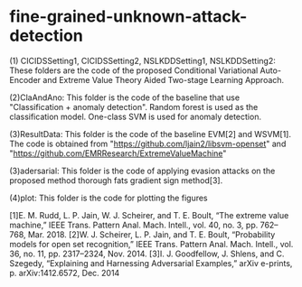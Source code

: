 # fine-grained-unknown-attack-detection

(1) CICIDSSetting1, CICIDSSetting2, NSLKDDSetting1, NSLKDDSetting2:
These folders are the code of the proposed Conditional Variational Auto-Encoder and Extreme Value Theory Aided Two-stage Learning Approach.

(2)ClaAndAno:
This folder is the code of the baseline that use "Classification + anomaly detection". Random forest is used as the classification model. One-class SVM is used for anomaly detection.

(3)ResultData:
This folder is the code of the baseline EVM[2] and WSVM[1]. 
The code is obtained from "https://github.com/ljain2/libsvm-openset" and "https://github.com/EMRResearch/ExtremeValueMachine"


(3)adersarial:
This folder is the code of applying evasion attacks on the proposed method thorough fats gradient sign method[3].

(4)plot:
This folder is the code for plotting the figures


[1]E. M. Rudd, L. P. Jain, W. J. Scheirer, and T. E. Boult, “The extreme value machine,” IEEE Trans. Pattern Anal. Mach. Intell., vol. 40, no. 3, pp. 762–768, Mar. 2018.
[2]W. J. Scheirer, L. P. Jain, and T. E. Boult, “Probability models for open set recognition,” IEEE Trans. Pattern Anal. Mach. Intell., vol. 36, no. 11, pp. 2317–2324, Nov. 2014.
[3]I. J. Goodfellow, J. Shlens, and C. Szegedy, “Explaining and Harnessing Adversarial Examples,” arXiv e-prints, p. arXiv:1412.6572, Dec. 2014
 
